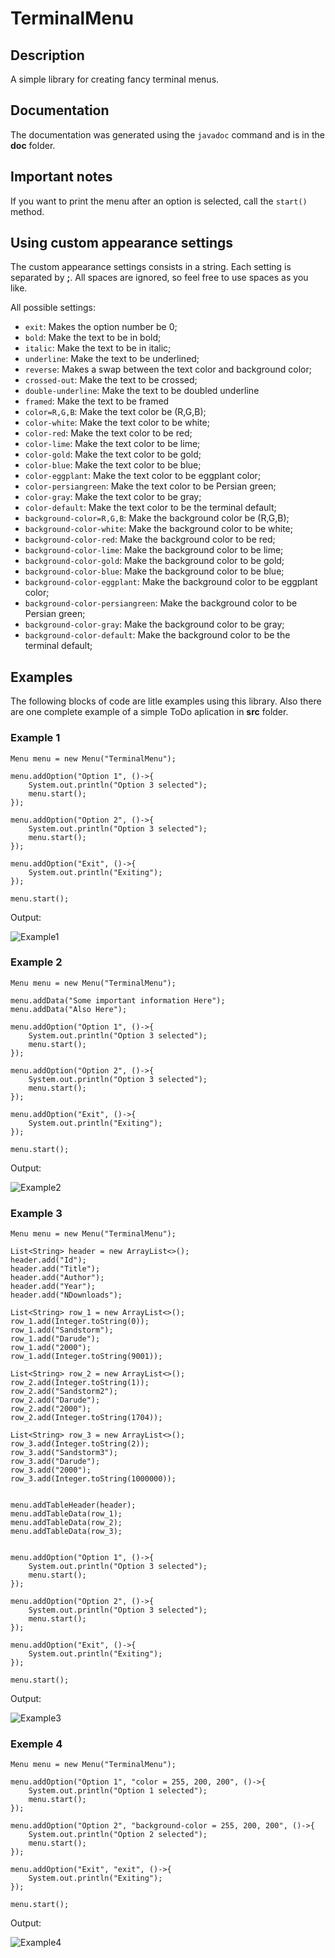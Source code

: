 # TerminalMenu

## Description

A simple library for creating fancy terminal menus.

## Documentation

The documentation was generated using the `javadoc` command and is in the **doc** folder.

## Important notes

If you want to print the menu after an option is selected, call the `start()` method.


## Using custom appearance settings

The custom appearance settings consists in a string. Each setting is separated by **;**. All spaces are ignored, so feel free to use spaces as you like.

All possible settings:

- `exit`: Makes the option number be 0;
- `bold`: Make the text to be in bold;
- `italic`: Make the text to be in italic;
- `underline`: Make the text to be underlined;
- `reverse`: Makes a swap between the text color and background color;
- `crossed-out`: Make the text to be crossed;
- `double-underline`: Make the text to be doubled underline
- `framed`: Make the text to be framed
- `color=R,G,B`: Make the text color be (R,G,B);
- `color-white`: Make the text color to be white;
- `color-red`: Make the text color to be red;
- `color-lime`: Make the text color to be lime;
- `color-gold`: Make the text color to be gold;
- `color-blue`: Make the text color to be blue;
- `color-eggplant`: Make the text color to be eggplant color;
- `color-persiangreen`: Make the text color to be Persian green;
- `color-gray`: Make the text color to be gray;
- `color-default`: Make the text color to be the terminal default;
- `background-color=R,G,B`: Make the background color be (R,G,B);
- `background-color-white`: Make the background color to be white;
- `background-color-red`: Make the background color to be red;
- `background-color-lime`: Make the background color to be lime;
- `background-color-gold`: Make the background color to be gold;
- `background-color-blue`: Make the background color to be blue;
- `background-color-eggplant`: Make the background color to be eggplant color;
- `background-color-persiangreen`: Make the background color to be Persian green;
- `background-color-gray`: Make the background color to be gray;
- `background-color-default`: Make the background color to be the terminal default;

## Examples

The following blocks of code are litle examples using this library. Also there are one complete example of a simple ToDo aplication in **src** folder.


### Example 1

```
Menu menu = new Menu("TerminalMenu");

menu.addOption("Option 1", ()->{
    System.out.println("Option 3 selected");
    menu.start();
});

menu.addOption("Option 2", ()->{
    System.out.println("Option 3 selected");
    menu.start();
});

menu.addOption("Exit", ()->{
    System.out.println("Exiting");
});

menu.start();
```

Output:

![Example1](https://github.com/FallenFoil/TerminalMenu/blob/master/Example1.png)

### Example 2

```
Menu menu = new Menu("TerminalMenu");

menu.addData("Some important information Here");
menu.addData("Also Here");

menu.addOption("Option 1", ()->{
    System.out.println("Option 3 selected");
    menu.start();
});

menu.addOption("Option 2", ()->{
    System.out.println("Option 3 selected");
    menu.start();
});

menu.addOption("Exit", ()->{
    System.out.println("Exiting");
});

menu.start();
```

Output:

![Example2](https://github.com/FallenFoil/TerminalMenu/blob/master/Example2.png)

### Example 3

```
Menu menu = new Menu("TerminalMenu");

List<String> header = new ArrayList<>();
header.add("Id");
header.add("Title");
header.add("Author");
header.add("Year");
header.add("NDownloads");

List<String> row_1 = new ArrayList<>();
row_1.add(Integer.toString(0));
row_1.add("Sandstorm");
row_1.add("Darude");
row_1.add("2000");
row_1.add(Integer.toString(9001));

List<String> row_2 = new ArrayList<>();
row_2.add(Integer.toString(1));
row_2.add("Sandstorm2");
row_2.add("Darude");
row_2.add("2000");
row_2.add(Integer.toString(1704));

List<String> row_3 = new ArrayList<>();
row_3.add(Integer.toString(2));
row_3.add("Sandstorm3");
row_3.add("Darude");
row_3.add("2000");
row_3.add(Integer.toString(1000000));


menu.addTableHeader(header);
menu.addTableData(row_1);
menu.addTableData(row_2);
menu.addTableData(row_3);


menu.addOption("Option 1", ()->{
    System.out.println("Option 3 selected");
    menu.start();
});

menu.addOption("Option 2", ()->{
    System.out.println("Option 3 selected");
    menu.start();
});

menu.addOption("Exit", ()->{
    System.out.println("Exiting");
});

menu.start();
```

Output:

![Example3](https://github.com/FallenFoil/TerminalMenu/blob/master/Example3.png)

### Exemple 4

```
Menu menu = new Menu("TerminalMenu");

menu.addOption("Option 1", "color = 255, 200, 200", ()->{
    System.out.println("Option 1 selected");
    menu.start();
});

menu.addOption("Option 2", "background-color = 255, 200, 200", ()->{
    System.out.println("Option 2 selected");
    menu.start();
});

menu.addOption("Exit", "exit", ()->{
    System.out.println("Exiting");
});

menu.start();
```

Output:

![Example4](https://github.com/FallenFoil/TerminalMenu/blob/master/Example4.png)
